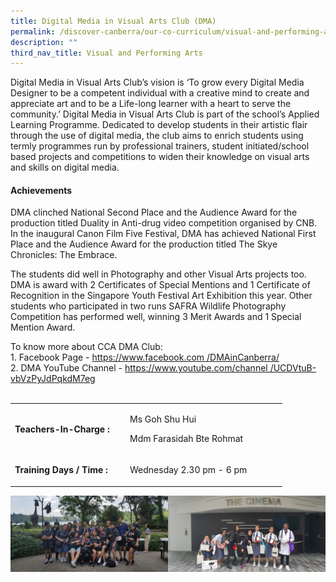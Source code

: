```yaml
---
title: Digital Media in Visual Arts Club (DMA)
permalink: /discover-canberra/our-co-curriculum/visual-and-performing-arts/digital-media-in-visual-arts-club/
description: ""
third_nav_title: Visual and Performing Arts
---
```

<p>Digital Media in Visual Arts Club’s vision is ‘To grow every Digital Media Designer to be a competent individual with a creative mind to create and appreciate art and to be a Life-long learner with a heart to serve the community.’ Digital Media in Visual Arts Club is part of the school’s Applied Learning Programme. Dedicated to develop students in their artistic flair through the use of digital media, the club aims to enrich students using termly programmes run by professional trainers, student initiated/school based projects and competitions to widen their knowledge on visual arts and skills on digital media.</p>
<h4><strong>Achievements</strong></h4>
<p>DMA clinched National Second Place and the Audience Award for the production titled Duality in Anti-drug video competition organised by CNB. In the inaugural Canon Film Five Festival, DMA has achieved National First Place and the Audience Award for the production titled The Skye Chronicles: The Embrace.</p>
<p>The students did well in Photography and other Visual Arts projects too. DMA is award with 2 Certificates of Special Mentions and 1 Certificate of Recognition in the Singapore Youth Festival Art Exhibition this year. Other students who participated in two runs SAFRA Wildlife Photography Competition has performed well, winning 3 Merit Awards and 1 Special Mention Award.</p>
<p>To know more about CCA DMA Club:<br>1. Facebook Page -&nbsp;<a href="https://www.facebook.com/DMAinCanberra/">https://www.facebook.com /DMAinCanberra/</a><br>2. DMA YouTube Channel -&nbsp;<a href="https://www.youtube.com/channel/UCDVtuB-vbVzPyJdPqkdM7eg">https://www.youtube.com/channel /UCDVtuB-vbVzPyJdPqkdM7eg</a><br><br></p>
<table border="0" cellpadding="10">
<tbody>
<tr>
<td width="170">
<p><strong>Teachers-In-Charge :</strong></p>
</td>
<td width="237">
<p>Ms Goh Shu Hui</p>
<p>Mdm Farasidah Bte Rohmat</p>
</td>
</tr>
<tr>
<td>
<p><strong>Training Days / Time :</strong></p>
</td>
<td>
<p>Wednesday 2.30 pm - 6 pm</p>
</td>
</tr>
</tbody>
</table>

![](/images/dma.jpg)